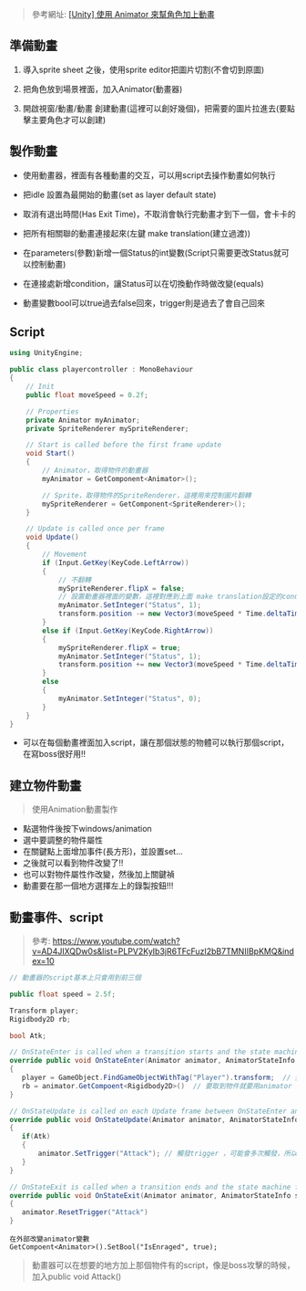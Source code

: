 > 參考網址: [[Unity] 使用 Animator 來幫角色加上動畫](https://clay-atlas.com/blog/2021/07/03/unity-cn-player-animator-animation/)



## 準備動畫

1. 導入sprite sheet 之後，使用sprite editor把圖片切割(不會切到原圖)

2. 把角色放到場景裡面，加入Animator(動畫器)
3. 開啟視窗/動畫/動畫  創建動畫(這裡可以創好幾個)，把需要的圖片拉進去(要點擊主要角色才可以創建)





## 製作動畫

* 使用動畫器，裡面有各種動畫的交互，可以用script去操作動畫如何執行
* 把idle 設置為最開始的動畫(set as layer default state)
* 取消有退出時間(Has Exit Time)，不取消會執行完動畫才到下一個，會卡卡的
* 把所有相關聯的動畫連接起來(左鍵 make translation(建立過渡))
* 在parameters(參數)新增一個Status的int變數(Script只需要更改Status就可以控制動畫)
* 在連接處新增condition，讓Status可以在切換動作時做改變(equals)





* 動畫變數bool可以true過去false回來，trigger則是過去了會自己回來



## Script

```c#
using UnityEngine;

public class playercontroller : MonoBehaviour
{
    // Init
    public float moveSpeed = 0.2f;

    // Properties
    private Animator myAnimator;
    private SpriteRenderer mySpriteRenderer;

    // Start is called before the first frame update
    void Start()
    {
        // Animator，取得物件的動畫器
        myAnimator = GetComponent<Animator>(); 

        // Sprite，取得物件的SpriteRenderer，這裡用來控制圖片翻轉
        mySpriteRenderer = GetComponent<SpriteRenderer>();
    }

    // Update is called once per frame
    void Update()
    {
        // Movement
        if (Input.GetKey(KeyCode.LeftArrow))
        {
            // 不翻轉
            mySpriteRenderer.flipX = false;
            // 設置動畫器裡面的變數，這裡對應到上面 make translation設定的condition
            myAnimator.SetInteger("Status", 1);
            transform.position -= new Vector3(moveSpeed * Time.deltaTime, 0);
        }
        else if (Input.GetKey(KeyCode.RightArrow))
        {
            mySpriteRenderer.flipX = true;
            myAnimator.SetInteger("Status", 1);
            transform.position += new Vector3(moveSpeed * Time.deltaTime, 0);
        }
        else
        {
            myAnimator.SetInteger("Status", 0);
        }
    }
}

```



* 可以在每個動畫裡面加入script，讓在那個狀態的物體可以執行那個script，在寫boss很好用!!

## 建立物件動畫

> 使用Animation動畫製作

* 點選物件後按下windows/animation
* 選中要調整的物件屬性
* 在關鍵點上面增加事件(長方形)，並設置set...
* 之後就可以看到物件改變了!!
* 也可以對物件屬性作改變，然後加上關鍵禎
* 動畫要在那一個地方選擇左上的錄製按鈕!!!



## 動畫事件、script

> 參考: https://www.youtube.com/watch?v=AD4JIXQDw0s&list=PLPV2KyIb3jR6TFcFuzI2bB7TMNIIBpKMQ&index=10

```C#
// 動畫器的script基本上只會用到前三個

public float speed = 2.5f;

Transform player;
Rigidbody2D rb;

bool Atk;

// OnStateEnter is called when a transition starts and the state machine starts to evaluate this state  // 這個就像 start()
override public void OnStateEnter(Animator animator, AnimatorStateInfo stateInfo, int layerIndex)
{
   player = GameObject.FindGameObjectWithTag("Player").transform;  // 找到玩家位置
   rb = animator.GetCompoent<Rigidbody2D>()  // 要取到物件就要用animator
}

// OnStateUpdate is called on each Update frame between OnStateEnter and OnStateExit callbacks   // 這個就像 update()
override public void OnStateUpdate(Animator animator, AnimatorStateInfo stateInfo, int layerIndex)
{
   if(Atk)
   {
       animator.SetTrigger("Attack"); // 觸發trigger ，可能會多次觸發，所以要在下面函式加上一行
   }
}

// OnStateExit is called when a transition ends and the state machine finishes evaluating this state
override public void OnStateExit(Animator animator, AnimatorStateInfo stateInfo, int layerIndex)
{
   animator.ResetTrigger("Attack")
}
```



```
在外部改變animator變數
GetCompoent<Animator>().SetBool("IsEnraged", true);
```



> 動畫器可以在想要的地方加上那個物件有的script，像是boss攻擊的時候，加入public void Attack()
